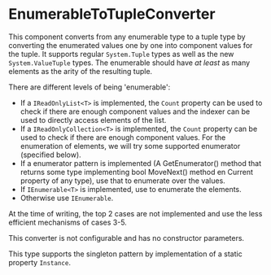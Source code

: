 # EnumerableToTupleConverter
This component converts from any enumerable type to a tuple type by converting the enumerated values one by one into component values for the tuple. 
It supports regular `System.Tuple` types as well as the new `System.ValueTuple` types. 
The enumerable should have _at least_ as many elements as the arity of the resulting tuple.

There are different levels of being 'enumerable':
* If a `IReadOnlyList<T>` is implemented, the `Count` property can be used to check if there are enough component values and the indexer can be used to directly access elements of the list.
* If a `IReadOnlyCollection<T>` is implemented, the `Count` property can be used to check if there are enough component values. 
  For the enumeration of elements, we will try some supported enumerator (specified below).
* If a enumerator pattern is implemented (A GetEnumerator() method that returns some type implementing bool MoveNext() method en Current property of any type), use that to enumerate over the values.
* If `IEnumerable<T>` is implemented, use to enumerate the elements.
* Otherwise use `IEnumerable`.

At the time of writing, the top 2 cases are not implemented and use the less efficient mechanisms of cases 3-5.

This converter is not configurable and has no constructor parameters.

This type supports the singleton pattern by implementation of a static property `Instance`.
